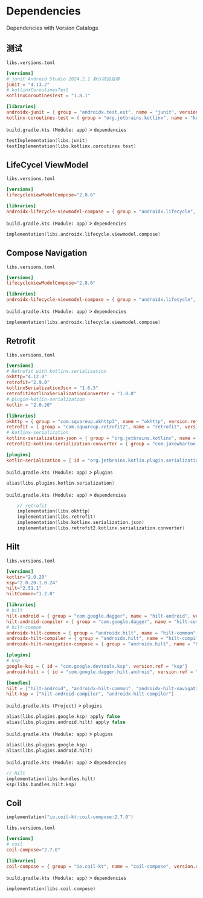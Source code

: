 # Dependencies

Dependencies with Version Catalogs 

## 测试

`libs.versions.toml`
```toml
[versions]
# junit Android Studio 2024.2.1 默认项目自带
junit = "4.13.2"
# kotlinxCoroutinesTest
kotlinxCoroutinesTest = "1.8.1"

[libraries]
androidx-junit = { group = "androidx.test.ext", name = "junit", version.ref = "junitVersion" }
kotlinx-coroutines-test = { group = "org.jetbrains.kotlinx", name = "kotlinx-coroutines-test", version.ref = "kotlinxCoroutinesTest" }
```

`build.gradle.kts (Module: app)` > `dependencies`
```kotlin
testImplementation(libs.junit)
testImplementation(libs.kotlinx.coroutines.test)
```

## LifeCycel ViewModel
`libs.versions.toml` 
```toml
[versions]
lifecycleViewModelCompose="2.8.6"

[libraries]
androidx-lifecycle-viewmodel-compose = { group = "androidx.lifecycle", name = "lifecycle-viewmodel-compose", version.ref = "lifecycleViewModelCompose" }
```

`build.gradle.kts (Module: app)` > `dependencies`
```kotlin
implementation(libs.androidx.lifecycle.viewmodel.compose)
```

## Compose Navigation
`libs.versions.toml`
```toml
[versions]
lifecycleViewModelCompose="2.8.6"

[libraries]
androidx-lifecycle-viewmodel-compose = { group = "androidx.lifecycle", name = "lifecycle-viewmodel-compose", version.ref = "lifecycleViewModelCompose" }
```

`build.gradle.kts (Module: app)` > `dependencies`
```kotlin
implementation(libs.androidx.lifecycle.viewmodel.compose)
```

## Retrofit
`libs.versions.toml`
```toml
[versions]
# Retrofit with kotlinx.serialization
okhttp="4.12.0"
retrofit="2.9.0"
kotlinxSerializationJson = "1.6.3"
retrofit2KotlinxSerializationConverter = "1.0.0"
# plugin-kotlin-serialization
kotlin = "2.0.20"

[libraries]
okhttp = { group = "com.squareup.okhttp3", name = "okhttp", version.ref = "okhttp" }
retrofit = { group = "com.squareup.retrofit2", name = "retrofit", version.ref = "retrofit" }
# kotlinx-serialization
kotlinx-serialization-json = { group = "org.jetbrains.kotlinx", name = "kotlinx-serialization-json", version.ref = "kotlinxSerializationJson" }
retrofit2-kotlinx-serialization-converter = { group = "com.jakewharton.retrofit", name = "retrofit2-kotlinx-serialization-converter", version.ref = "retrofit2KotlinxSerializationConverter" }

[plugins]
kotlin-serialization = { id = "org.jetbrains.kotlin.plugin.serialization", version.ref = "serialization"}
```
`build.gradle.kts (Module: app)` > `plugins`
```kotlin
alias(libs.plugins.kotlin.serialization)
```

`build.gradle.kts (Module: app)` > `dependencies`
```kotlin
    // retrofit
    implementation(libs.okhttp)
    implementation(libs.retrofit)
    implementation(libs.kotlinx.serialization.json)
    implementation(libs.retrofit2.kotlinx.serialization.converter)
```

## Hilt
`libs.versions.toml` 
```toml
[versions]
kotlin="2.0.20"
ksp="2.0.20-1.0.24"
hilt="2.51.1"
hiltCommon="1.2.0"

[libraries]
# hilt
hilt-android = { group = "com.google.dagger", name = "hilt-android", version.ref = "hilt" }
hilt-android-compiler = { group = "com.google.dagger", name = "hilt-compiler", version.ref = "hilt" }
# hilt-common
androidx-hilt-common = { group = "androidx.hilt", name = "hilt-common", version.ref = "hiltCommon" }
androidx-hilt-compiler = { group = "androidx.hilt", name = "hilt-compiler", version.ref = "hiltCommon" }
androidx-hilt-navigation-compose = { group = "androidx.hilt", name = "hilt-navigation-compose", version.ref = "hiltCommon" }

[plugins]
# ksp
google-ksp = { id = "com.google.devtools.ksp", version.ref = "ksp"}
android-hilt = { id = "com.google.dagger.hilt.android", version.ref = "hilt"}

[bundles]
hilt = ["hilt-android", "androidx-hilt-common", "androidx-hilt-navigation-compose"]
hilt-ksp = ["hilt-android-compiler", "androidx-hilt-compiler"]
```

`build.gradle.kts (Project)` > `plugins` 
```kotlin
alias(libs.plugins.google.ksp) apply false
alias(libs.plugins.android.hilt) apply false
```

`build.gradle.kts (Module: app)` > `plugins` 
```kotlin
alias(libs.plugins.google.ksp)
alias(libs.plugins.android.hilt)
```

`build.gradle.kts (Module: app)` > `dependencies` 
```kotlin
// Hilt
implementation(libs.bundles.hilt)
ksp(libs.bundles.hilt.ksp)
```

## Coil
```kotlin
implementation("io.coil-kt:coil-compose:2.7.0")
```

`libs.versions.toml` 
```toml
[versions]
# coil
coil-compose="2.7.0"

[libraries]
coil-compose = { group = "io.coil-kt", name = "coil-compose", version.ref = "coil-compose" }
```

`build.gradle.kts (Module: app)` > `dependencies`
```kotlin
implementation(libs.coil.compose)
```
